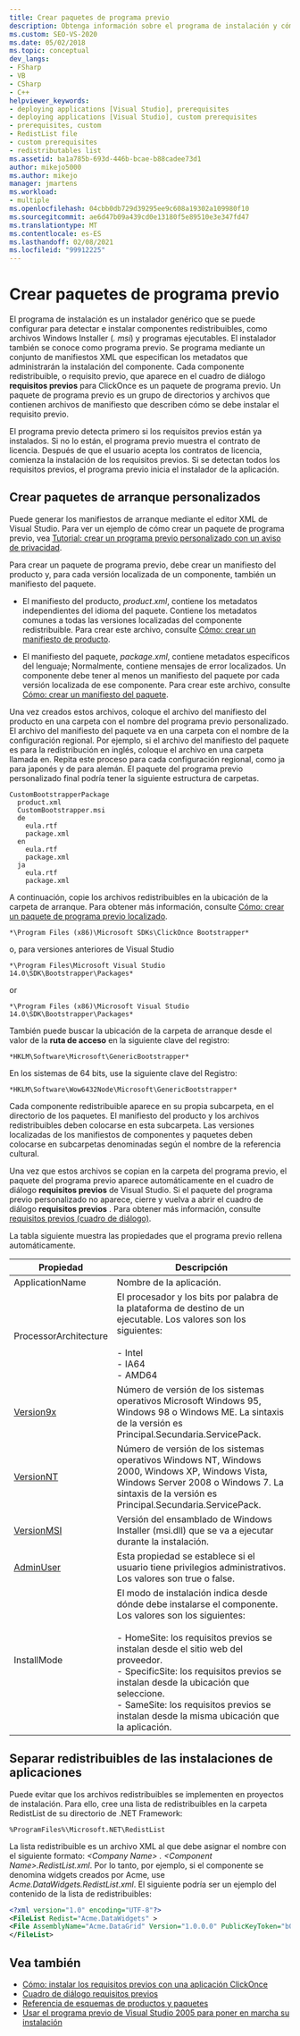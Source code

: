 ```yaml
---
title: Crear paquetes de programa previo
description: Obtenga información sobre el programa de instalación y cómo usar manifiestos XML que especifican los metadatos para administrar la instalación de los componentes de ClickOnce.
ms.custom: SEO-VS-2020
ms.date: 05/02/2018
ms.topic: conceptual
dev_langs:
- FSharp
- VB
- CSharp
- C++
helpviewer_keywords:
- deploying applications [Visual Studio], prerequisites
- deploying applications [Visual Studio], custom prerequisites
- prerequisites, custom
- RedistList file
- custom prerequisites
- redistributables list
ms.assetid: ba1a785b-693d-446b-bcae-b88cadee73d1
author: mikejo5000
ms.author: mikejo
manager: jmartens
ms.workload:
- multiple
ms.openlocfilehash: 04cbb0db729d39295ee9c608a19302a109980f10
ms.sourcegitcommit: ae6d47b09a439cd0e13180f5e89510e3e347fd47
ms.translationtype: MT
ms.contentlocale: es-ES
ms.lasthandoff: 02/08/2021
ms.locfileid: "99912225"
---
```

# <a name="create-bootstrapper-packages"></a>Crear paquetes de programa previo
El programa de instalación es un instalador genérico que se puede configurar para detectar e instalar componentes redistribuibles, como archivos Windows Installer (*. msi*) y programas ejecutables. El instalador también se conoce como programa previo. Se programa mediante un conjunto de manifiestos XML que especifican los metadatos que administrarán la instalación del componente.  Cada componente redistribuible, o requisito previo, que aparece en el cuadro de diálogo **requisitos previos** para ClickOnce es un paquete de programa previo. Un paquete de programa previo es un grupo de directorios y archivos que contienen archivos de manifiesto que describen cómo se debe instalar el requisito previo.

El programa previo detecta primero si los requisitos previos están ya instalados. Si no lo están, el programa previo muestra el contrato de licencia. Después de que el usuario acepta los contratos de licencia, comienza la instalación de los requisitos previos. Si se detectan todos los requisitos previos, el programa previo inicia el instalador de la aplicación.

## <a name="create-custom-bootstrapper-packages"></a>Crear paquetes de arranque personalizados
Puede generar los manifiestos de arranque mediante el editor XML de Visual Studio. Para ver un ejemplo de cómo crear un paquete de programa previo, vea [Tutorial: crear un programa previo personalizado con un aviso de privacidad](../deployment/walkthrough-creating-a-custom-bootstrapper-to-show-a-privacy-prompt.md).

Para crear un paquete de programa previo, debe crear un manifiesto del producto y, para cada versión localizada de un componente, también un manifiesto del paquete.

* El manifiesto del producto, *product.xml*, contiene los metadatos independientes del idioma del paquete. Contiene los metadatos comunes a todas las versiones localizadas del componente redistribuible.  Para crear este archivo, consulte [Cómo: crear un manifiesto de producto](../deployment/how-to-create-a-product-manifest.md).

* El manifiesto del paquete, *package.xml*, contiene metadatos específicos del lenguaje; Normalmente, contiene mensajes de error localizados. Un componente debe tener al menos un manifiesto del paquete por cada versión localizada de ese componente. Para crear este archivo, consulte [Cómo: crear un manifiesto del paquete](../deployment/how-to-create-a-package-manifest.md).

Una vez creados estos archivos, coloque el archivo del manifiesto del producto en una carpeta con el nombre del programa previo personalizado. El archivo del manifiesto del paquete va en una carpeta con el nombre de la configuración regional. Por ejemplo, si el archivo del manifiesto del paquete es para la redistribución en inglés, coloque el archivo en una carpeta llamada en. Repita este proceso para cada configuración regional, como ja para japonés y de para alemán. El paquete del programa previo personalizado final podría tener la siguiente estructura de carpetas.

```
CustomBootstrapperPackage
  product.xml
  CustomBootstrapper.msi
  de
    eula.rtf
    package.xml
  en
    eula.rtf
    package.xml
  ja
    eula.rtf
    package.xml
```

A continuación, copie los archivos redistribuibles en la ubicación de la carpeta de arranque. Para obtener más información, consulte [Cómo: crear un paquete de programa previo localizado](../deployment/how-to-create-a-localized-bootstrapper-package.md).

```
*\Program Files (x86)\Microsoft SDKs\ClickOnce Bootstrapper*
```

o, para versiones anteriores de Visual Studio

```
*\Program Files\Microsoft Visual Studio 14.0\SDK\Bootstrapper\Packages*
```

or

```
*\Program Files (x86)\Microsoft Visual Studio 14.0\SDK\Bootstrapper\Packages*
```

También puede buscar la ubicación de la carpeta de arranque desde el valor de la **ruta de acceso** en la siguiente clave del registro:

```
*HKLM\Software\Microsoft\GenericBootstrapper*
```

En los sistemas de 64 bits, use la siguiente clave del Registro:

```
*HKLM\Software\Wow6432Node\Microsoft\GenericBootstrapper*
```

Cada componente redistribuible aparece en su propia subcarpeta, en el directorio de los paquetes. El manifiesto del producto y los archivos redistribuibles deben colocarse en esta subcarpeta. Las versiones localizadas de los manifiestos de componentes y paquetes deben colocarse en subcarpetas denominadas según el nombre de la referencia cultural.

Una vez que estos archivos se copian en la carpeta del programa previo, el paquete del programa previo aparece automáticamente en el cuadro de diálogo **requisitos previos** de Visual Studio. Si el paquete del programa previo personalizado no aparece, cierre y vuelva a abrir el cuadro de diálogo **requisitos previos** . Para obtener más información, consulte [requisitos previos (cuadro de diálogo)](../ide/reference/prerequisites-dialog-box.md).

La tabla siguiente muestra las propiedades que el programa previo rellena automáticamente.

|Propiedad|Descripción|
|--------------|-----------------|
|ApplicationName|Nombre de la aplicación.|
|ProcessorArchitecture|El procesador y los bits por palabra de la plataforma de destino de un ejecutable. Los valores son los siguientes:<br /><br /> -   Intel<br />-   IA64<br />-   AMD64|
|[Version9x](/windows/desktop/Msi/version9x)|Número de versión de los sistemas operativos Microsoft Windows 95, Windows 98 o Windows ME. La sintaxis de la versión es Principal.Secundaria.ServicePack.|
|[VersionNT](/windows/desktop/Msi/versionnt)|Número de versión de los sistemas operativos Windows NT, Windows 2000, Windows XP, Windows Vista, Windows Server 2008 o Windows 7. La sintaxis de la versión es Principal.Secundaria.ServicePack.|
|[VersionMSI](/windows/desktop/Msi/versionmsi)|Versión del ensamblado de Windows Installer (msi.dll) que se va a ejecutar durante la instalación.|
|[AdminUser](/windows/desktop/Msi/adminuser)|Esta propiedad se establece si el usuario tiene privilegios administrativos. Los valores son true o false.|
|InstallMode|El modo de instalación indica desde dónde debe instalarse el componente. Los valores son los siguientes:<br /><br /> -   HomeSite: los requisitos previos se instalan desde el sitio web del proveedor.<br />-   SpecificSite: los requisitos previos se instalan desde la ubicación que seleccione.<br />-   SameSite: los requisitos previos se instalan desde la misma ubicación que la aplicación.|

## <a name="separate-redistributables-from-application-installations"></a>Separar redistribuibles de las instalaciones de aplicaciones
Puede evitar que los archivos redistribuibles se implementen en proyectos de instalación. Para ello, cree una lista de redistribuibles en la carpeta RedistList de su directorio de .NET Framework:

`%ProgramFiles%\Microsoft.NET\RedistList`

La lista redistribuible es un archivo XML al que debe asignar el nombre con el siguiente formato: *\<Company Name> . \<Component Name>.RedistList.xml*. Por lo tanto, por ejemplo, si el componente se denomina widgets creados por Acme, use *Acme.DataWidgets.RedistList.xml*. El siguiente podría ser un ejemplo del contenido de la lista de redistribuibles:

```xml
<?xml version="1.0" encoding="UTF-8"?>
<FileList Redist="Acme.DataWidgets" >
<File AssemblyName="Acme.DataGrid" Version="1.0.0.0" PublicKeyToken="b03f5f7f11d50a3a" Culture="neutral" ProcessorArchitecture="MSIL" InGAC="true" />
</FileList>
```

## <a name="see-also"></a>Vea también
- [Cómo: instalar los requisitos previos con una aplicación ClickOnce](../deployment/how-to-install-prerequisites-with-a-clickonce-application.md)
- [Cuadro de diálogo requisitos previos](../ide/reference/prerequisites-dialog-box.md)
- [Referencia de esquemas de productos y paquetes](../deployment/product-and-package-schema-reference.md)
- [Usar el programa previo de Visual Studio 2005 para poner en marcha su instalación](/archive/msdn-magazine/2004/october/visual-studio-2005-bootstrapper-start-kick-your-installation)
